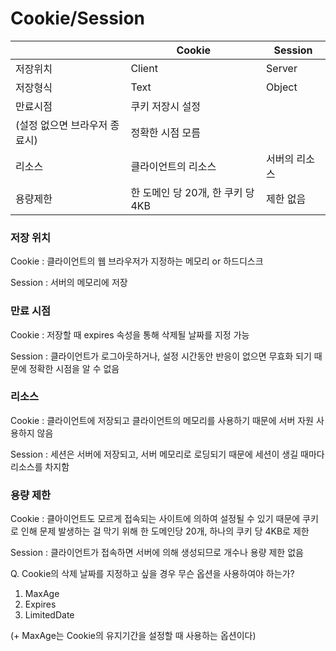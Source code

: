 # Cookie/Session

|  | Cookie | Session |
| --- | --- | --- |
| 저장위치 | Client | Server |
| 저장형식 | Text | Object |
| 만료시점 | 쿠키 저장시 설정
(설정 없으면 브라우저 종료시) | 정확한 시점 모름 |
| 리소스 | 클라이언트의 리소스 | 서버의 리소스 |
| 용량제한 | 한 도메인 당 20개, 한 쿠키 당 4KB | 제한 없음 |

### 저장 위치

Cookie : 클라이언트의 웹 브라우저가 지정하는 메모리 or 하드디스크

Session : 서버의 메모리에 저장

### 만료 시점

Cookie : 저장할 때 expires 속성을 통해 삭제될 날짜를 지정 가능

Session : 클라이언트가 로그아웃하거나, 설정 시간동안 반응이 없으면 무효화 되기 때문에 정확한 시점을 알 수 없음

### 리소스

Cookie : 클라이언트에 저장되고 클라이언트의 메모리를 사용하기 때문에 서버 자원 사용하지 않음

Session : 세션은 서버에 저장되고, 서버 메모리로 로딩되기 때문에 세션이 생길 때마다 리소스를 차지함

### 용량 제한

Cookie : 클아이언트도 모르게 접속되는 사이트에 의하여 설정될 수 있기 때문에 쿠키로 인해 문제 발생하는 걸 막기 위해 한 도메인당 20개, 하나의 쿠키 당 4KB로 제한

Session : 클라이언트가 접속하면 서버에 의해 생성되므로 개수나 용량 제한 없음

Q. Cookie의 삭제 날짜를 지정하고 싶을 경우 무슨 옵션을 사용하여야 하는가?

1. MaxAge
2. Expires
3. LimitedDate

(+ MaxAge는 Cookie의 유지기간을 설정할 때 사용하는 옵션이다)